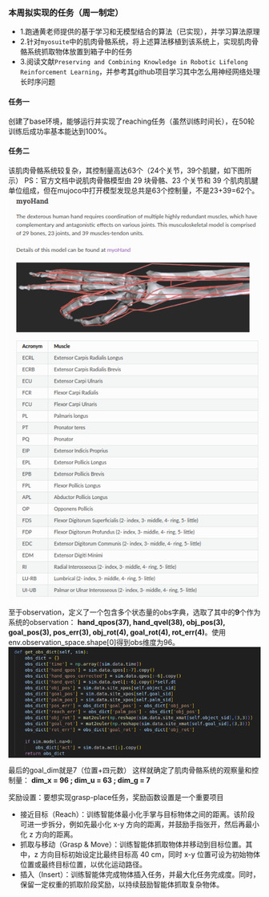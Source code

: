 
### 本周拟实现的任务（周一制定）
- 1.跑通黄老师提供的基于学习和无模型结合的算法（已实现），并学习算法原理
- 2.针对`myosuite`中的肌肉骨骼系统，将上述算法移植到该系统上，实现肌肉骨骼系统抓取物体放置到箱子中的任务
- 3.阅读文献`Preserving and Combining Knowledge in Robotic Lifelong Reinforcement Learning`，并参考其github项目学习其中怎么用神经网络处理长时序问题


#### 任务一
创建了base环境，能够运行并实现了reaching任务（虽然训练时间长），在50轮训练后成功率基本能达到100%。

#### 任务二
该肌肉骨骼系统较复杂，其控制量高达63个（24个关节，39个肌腱，如下图所示）
PS：官方文档中说肌肉骨骼模型由 29 块骨骼、23 个关节和 39 个肌肉肌腱单位组成，但在mujoco中打开模型发现总共是63个控制量，不是23+39=62个。
<img src="https://github.com/Knight-xiao/weekreport/blob/main/%E7%A0%94%E4%B8%80%E4%B8%8B/week1/fig1.png" alt="fig1" style="display: block; margin: auto;">

至于observation，定义了一个包含多个状态量的obs字典，选取了其中的**9**个作为系统的observation：
**hand_qpos(37), hand_qvel(38), obj_pos(3), goal_pos(3), pos_err(3), obj_rot(4), goal_rot(4), rot_err(4)**。使用env.observation_space.shape[0]得到obs维度为96。
<img src="https://github.com/Knight-xiao/weekreport/blob/main/%E7%A0%94%E4%B8%80%E4%B8%8B/week1/fig2.png" alt="fig2" style="display: block; margin: auto;">

最后的goal_dim就是7（位置+四元数）
这样就确定了肌肉骨骼系统的观察量和控制量：
**dim_x = 96 ; dim_u = 63 ; dim_g = 7**

奖励设置：要想实现grasp-place任务，奖励函数设置是一个重要项目
- 接近目标（Reach）：训练智能体最小化手掌与目标物体之间的距离。该阶段可进一步拆分，例如先最小化 x-y 方向的距离，并鼓励手指张开，然后再最小化 z 方向的距离。
- 抓取与移动（Grasp & Move）：训练智能体抓取物体并移动到目标位置。其中，z 方向目标初始设定比最终目标高 40 cm，同时 x-y 位置可设为初始物体位置或最终目标位置，以优化运动路径。
- 插入（Insert）：训练智能体完成物体插入任务，并最大化任务完成度。同时，保留一定权重的抓取阶段奖励，以持续鼓励智能体抓取复杂物体。



